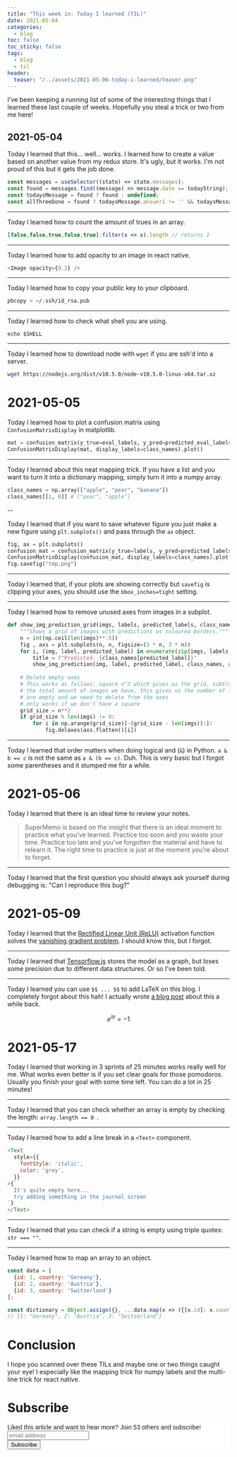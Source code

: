 ```yaml
---
title: "This week in: Today I learned (TIL)" 
date: 2021-05-04
categories:
  - blog
toc: false
toc_sticky: false
tags:
  - blog
  - til
header:
  teaser: "/../assets/2021-05-06-today-i-learned/teaser.png"
---
```


I've been keeping a running list of some of the interesting things that I learned these last couple of weeks. Hopefully you steal a trick or two from me here!

<!-- **Warning!** This is a draft! This post is being written as you are reading it!  I started this post on 2021-05-04 and will be updating it regularly until I think it contains enough to be considered done.
{: .notice--warning} -->

## 2021-05-04

Today I learned that this... well... works. I learned how to create a value based on another value from my redux store. It's ugly, but it works. I'm not proud of this but it gets the job done.

```javascript
const messages = useSelector((state) => state.messages); 
const found = messages.find((message) => message.date == todayString); 
const todaysMessage = found ? found : undefined;   
const allThreeDone = found ? todaysMessage.answer1 != '' && todaysMessage.answer2 != '' && todaysMessage.answer3 != '' : undefined;
```

---

Today I learned how to count the amount of trues in an array.

```javascript
[false,false,true,false,true].filter(x => x).length // returns 2
```

---

Today I learned how to add opacity to an image in react native.

```javascript
<Image opacity={0.2} />
```

---

Today I learned how to copy your public key to your clipboard.

```bash
pbcopy < ~/.ssh/id_rsa.pub
```

---

Today I learned how to check what shell you are using.

```
echo $SHELL
```

---

Today I learned how to download node with `wget` if you are ssh'd into a server.

```bash
wget https://nodejs.org/dist/v10.5.0/node-v10.5.0-linux-x64.tar.xz 
```

# 2021-05-05

Today I learned how to plot a confusion matrix using `ConfusionMatrixDisplay` in matplotlib.

```python
mat = confusion_matrix(y_true=eval_labels, y_pred=predicted_eval_labels)
ConfusionMatrixDisplay(mat, display_labels=class_names).plot()
```

---

Today I learned about this neat mapping trick. If you have a list and you want to turn it into a dictionary mapping, simply turn it into a numpy array.

```python
class_names = np.array(["apple", "pear", "banana"]) 
class_names[[1, 0]] # ["pear", "apple"]
```

--

Today I learned that if you want to save whatever figure you just make a new figure using `plt.subplots()` and pass through the `ax` object.

```python
fig, ax = plt.subplots()
confusion_mat = confusion_matrix(y_true=labels, y_pred=predicted_labels)
ConfusionMatrixDisplay(confusion_mat, display_labels=class_names).plot(xticks_rotation='vertical', ax=ax)
fig.savefig("tmp.png")
```

---

Today I learned that, if your plots are showing correctly but `savefig` is clipping your axes, you should use the `bbox_inches=tight` setting.

---

Today I learned how to remove unused axes from images in a subplot.

```python
def show_img_prediction_grid(imgs, labels, predicted_labels, class_names):
    """Shows a grid of images with predictions as coloured borders."""
    n = int(np.ceil(len(imgs)**.5))
    fig , axs = plt.subplots(n, n, figsize=(3 * n, 3 * n))
    for i, (img, label, predicted_label) in enumerate(zip(imgs, labels, predicted_labels)):
        title = f"Predicted: {class_names[predicted_label]}"
        show_img_prediction(img, label, predicted_label, class_names, ax=axs[i // n][i % n], title=title)
    
    # Delete empty axes
    # This works as follows: square n^2 which gives us the grid, subtract
    # the total amount of images we have, this gives us the number of last images that
    # are empty and we need to delete from the axes
    # only works if we don't have a square
    grid_size = n**2
    if grid_size % len(imgs) != 0:
        for i in np.arange(grid_size)[-(grid_size - len(imgs)):]:
            fig.delaxes(axs.flatten()[i])
```

---

Today I learned that order matters when doing logical and (`&`) in Python. `a & b == c` is not the same as `a & (b == c)`. Duh. This is very basic but I forgot some parentheses and it stumped me for a while.

# 2021-05-06

Today I learned that there is an ideal time to review your notes.

> SuperMemo is based on the insight that there is an ideal moment to practice what you've learned. Practice too soon and you waste your time. Practice too late and you've forgotten the material and have to relearn it. The right time to practice is just at the moment you're about to forget. 

---

Today I learned that the first question you should always ask yourself during debugging is: "Can I reproduce this bug?" 

# 2021-05-09

Today I learned that the [Rectified Linear Unit (ReLU)](https://en.wikipedia.org/wiki/Rectifier_(neural_networks)) activation function solves the [vanishing gradient problem](https://en.wikipedia.org/wiki/Vanishing_gradient_problem). I should know this, but I forgot. 

---

Today I learned that [Tensorflow.js](https://www.tensorflow.org/js) stores the model as a graph, but loses some precision due to different data structures. Or so I've been told. 

---

Today I learned you can use `$$ ... $$` to add LaTeX on this blog. I completely forgot about this hah! I actually wrote [a blog post](https://www.janmeppe.com/blog/How-to-add-mathjax-to-minimal-mistakes/) about this a while back.

$$ e^{i \pi} = -1$$

# 2021-05-17

Today I learned that working in 3 sprints of 25 minutes works really well for me. What works even better is if you set clear goals for those pomodoros. Usually you finish your goal with some time left. You can do a lot in 25 minutes!

---

Today I learned that you can check whether an array is empty by checking the length: `array.length == 0 `.

---

Today I learned how to add a line break in a `<Text>` component.

```js
<Text
  style={{
    fontStyle: 'italic',
    color: 'grey',
  }}
>{`
  It's quite empty here...
  try adding something in the journal screen
`}
</Text>
```

---

Today I learned that you can check if a string is empty using triple quotes: `str === ""`.

---

Today I learned how to map an array to an object. 

```js
const data = [
  {id: 1, country: 'Germany'},
  {id: 2, country: 'Austria'},
  {id: 3, country: 'Switzerland'}
];

const dictionary = Object.assign({}, ...data.map(x => ({[x.id]: x.country})));
// {1: "Germany", 2: "Austria", 3: "Switzerland"}
```

# Conclusion

I hope you scanned over these TILs and maybe one or two things caught your eye! I especially like the mapping trick for numpy labels and the multi-line trick for react native.

# Subscribe 

<!-- Begin Mailchimp Signup Form -->
<link href="//cdn-images.mailchimp.com/embedcode/horizontal-slim-10_7.css" rel="stylesheet" type="text/css">
<style type="text/css">
  #mc_embed_signup{background:#fff; clear:left; font:14px Helvetica,Arial,sans-serif; width:100%;}
  /* Add your own Mailchimp form style overrides in your site stylesheet or in this style block.
     We recommend moving this block and the preceding CSS link to the HEAD of your HTML file. */
</style>
<div id="mc_embed_signup">
<form action="https://gmail.us3.list-manage.com/subscribe/post?u=92fe86c389878585bc87837e8&amp;id=50543deff9" method="post" id="mc-embedded-subscribe-form" name="mc-embedded-subscribe-form" class="validate" target="_blank" novalidate>
    <div id="mc_embed_signup_scroll">
  <label for="mce-EMAIL">Liked this article and want to hear more? Join 53 others and subscribe!</label>
  <input type="email" value="" name="EMAIL" class="email" id="mce-EMAIL" placeholder="email address" required>
    <!-- real people should not fill this in and expect good things - do not remove this or risk form bot signups-->
    <div style="position: absolute; left: -5000px;" aria-hidden="true"><input type="text" name="b_92fe86c389878585bc87837e8_50543deff9" tabindex="-1" value=""></div>
    <div class="clear"><input type="submit" value="Subscribe" name="subscribe" id="mc-embedded-subscribe" class="button"></div>
    </div>
</form>
</div>
<!--End mc_embed_signup-->
